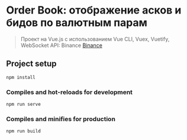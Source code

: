 # Order Book: отображение асков и бидов по валютным парам

> Проект на Vue.js с использованием Vue CLI, Vuex, Vuetify, WebSocket
> API: Binance [Binance](https://github.com/binance/binance-spot-api-docs)

## Project setup
```
npm install
```

### Compiles and hot-reloads for development
```
npm run serve
```

### Compiles and minifies for production
```
npm run build
```
